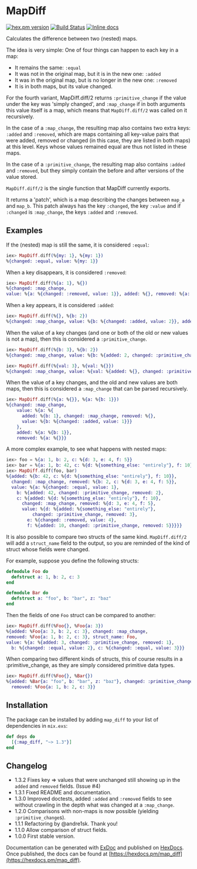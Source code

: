 # MapDiff

[![hex.pm version](https://img.shields.io/hexpm/v/map_diff.svg)](https://hex.pm/packages/map_diff)
[![Build Status](https://travis-ci.org/Qqwy/elixir_map_diff.svg?branch=master)](https://travis-ci.org/Qqwy/elixir_map_diff)
[![Inline docs](http://inch-ci.org/github/qqwy/elixir_map_diff.svg)](http://inch-ci.org/github/qqwy/elixir_map_diff)


  Calculates the difference between two (nested) maps.

  The idea is very simple:
  One of four things can happen to each key in a map:

  - It remains the same: `:equal`
  - It was not in the original map, but it is in the new one: `:added`
  - It was in the original map, but is no longer in the new one: `:removed`
  - It is in both maps, but its value changed.

  For the fourth variant, MapDiff.diff/2 returns `:primitive_change`
  if the value under the key was 'simply changed',
  and `:map_change` if in both arguments this value itself is a map,
  which means that `MapDiff.diff/2` was called on it recursively.
  
  In the case of a `:map_change`, the resulting map also contains two extra keys: `:added` and `:removed`, which are maps containing all key-value pairs that were added, removed or changed (in this case, they are listed in both maps) at this level. Keys whose values remained equal are thus not listed in these maps.

  In the case of a `:primitive_change`, the resulting map also contains `:added` and `:removed`, but they simply contain the before and after versions of the value stored.
  
  `MapDiff.diff/2` is the single function that MapDiff currently exports.

  It returns a 'patch', which is a map describing the changes between
  `map_a` and `map_b`. This patch always has the key `:changed`, the key `:value` and if `:changed` is `:map_change`, the keys `:added` and `:removed`.

  ## Examples

  If the (nested) map is still the same, it is considered `:equal`:

  ```elixir
  iex> MapDiff.diff(%{my: 1}, %{my: 1})
  %{changed: :equal, value: %{my: 1}}

  ```

  When a key disappears, it is considered `:removed`:

  ```elixir
  iex> MapDiff.diff(%{a: 1}, %{})
  %{changed: :map_change,
  value: %{a: %{changed: :removed, value: 1}}, added: %{}, removed: %{a: 1}}
  ```
  
  When a key appears, it is considered `:added`:

  ```elixir
  iex> MapDiff.diff(%{}, %{b: 2})
  %{changed: :map_change, value: %{b: %{changed: :added, value: 2}}, added: %{b: 2}, removed: %{}}
  ```

  When the value of a key changes (and one or both of the old or new values is not a map),
  then this is considered a `:primitive_change`.

  ```elixir
  iex> MapDiff.diff(%{b: 3}, %{b: 2})
  %{changed: :map_change, value: %{b: %{added: 2, changed: :primitive_change, removed: 3}}, added: %{b: 2}, removed: %{b: 3}}
  ```

  ```elixir
  iex> MapDiff.diff(%{val: 3}, %{val: %{}})
  %{changed: :map_change, value: %{val: %{added: %{}, changed: :primitive_change, removed: 3}}, added: %{val: %{}}, removed: %{val: 3}}
  ```

  When the value of a key changes, and the old and new values are both maps,
    then this is considered a `:map_change` that can be parsed recursively.

  ```elixir
  iex> MapDiff.diff(%{a: %{}}, %{a: %{b: 1}})
  %{changed: :map_change, 
      value: %{a: %{
        added: %{b: 1}, changed: :map_change, removed: %{},
        value: %{b: %{changed: :added, value: 1}}}
      }, 
      added: %{a: %{b: 1}}, 
      removed: %{a: %{}}}
  ```

  A more complex example, to see what happens with nested maps:

  ```elixir
  iex> foo = %{a: 1, b: 2, c: %{d: 3, e: 4, f: 5}}
  iex> bar = %{a: 1, b: 42, c: %{d: %{something_else: "entirely"}, f: 10}}
  iex> MapDiff.diff(foo, bar)
  %{added: %{b: 42, c: %{d: %{something_else: "entirely"}, f: 10}},
    changed: :map_change, removed: %{b: 2, c: %{d: 3, e: 4, f: 5}},
    value: %{a: %{changed: :equal, value: 1},
      b: %{added: 42, changed: :primitive_change, removed: 2},
      c: %{added: %{d: %{something_else: "entirely"}, f: 10},
        changed: :map_change, removed: %{d: 3, e: 4, f: 5},
        value: %{d: %{added: %{something_else: "entirely"},
            changed: :primitive_change, removed: 3},
          e: %{changed: :removed, value: 4},
          f: %{added: 10, changed: :primitive_change, removed: 5}}}}}

  ```

  It is also possible to compare two structs of the same kind.
  `MapDiff.diff/2` will add a `struct_name` field to the output,
  so you are reminded of the kind of struct whose fields were changed.


  For example, suppose you define the following structs:


  ```elixir
  defmodule Foo do
    defstruct a: 1, b: 2, c: 3
  end

  defmodule Bar do
    defstruct a: "foo", b: "bar", z: "baz"
  end
  ```

  Then the fields of one `Foo` struct can be compared to another:

  ```elixir
  iex> MapDiff.diff(%Foo{}, %Foo{a: 3})
%{added: %Foo{a: 3, b: 2, c: 3}, changed: :map_change,
  removed: %Foo{a: 1, b: 2, c: 3}, struct_name: Foo,
  value: %{a: %{added: 3, changed: :primitive_change, removed: 1},
    b: %{changed: :equal, value: 2}, c: %{changed: :equal, value: 3}}}
  ```

  When comparing two different kinds of structs, this of course
  results in a :primitive_change, as they are simply considered
  primitive data types.

  ```elixir
  iex> MapDiff.diff(%Foo{}, %Bar{})
  %{added: %Bar{a: "foo", b: "bar", z: "baz"}, changed: :primitive_change,
    removed: %Foo{a: 1, b: 2, c: 3}}
  ```


## Installation

The package can be installed
by adding `map_diff` to your list of dependencies in `mix.exs`:

```elixir
def deps do
  [{:map_diff, "~> 1.3"}]
end
```

## Changelog
- 1.3.2 Fixes key => values that were unchanged still showing up in the `added` and `removed` fields. (Issue #4)
- 1.3.1 Fixed README and documentation.
- 1.3.0 Improved doctests, added `:added` and `:removed` fields to see without crawling in the depth what was changed at a `:map_change`.
- 1.2.0 Comparisons with non-maps is now possible (yielding `:primitive_change`s).
- 1.1.1 Refactoring by @andre1sk. Thank you!
- 1.1.0 Allow comparison of struct fields.
- 1.0.0 First stable version.

Documentation can be generated with [ExDoc](https://github.com/elixir-lang/ex_doc)
and published on [HexDocs](https://hexdocs.pm). Once published, the docs can
be found at [https://hexdocs.pm/map_diff](https://hexdocs.pm/map_diff).

